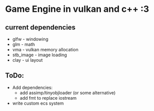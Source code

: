 # Game Engine in vulkan and c++ :3

## current dependencies
 * glfw		 - windowing
 * glm		 - math
 * vma		 - vulkan memory allocation
 * stb_image - image loading
 * clay		 - ui layout

## ToDo:
 * Add dependencies:
	* add assimp/tinyobjloader (or some alternative)
	* add fmt to replace iostream
 * write custom ecs system